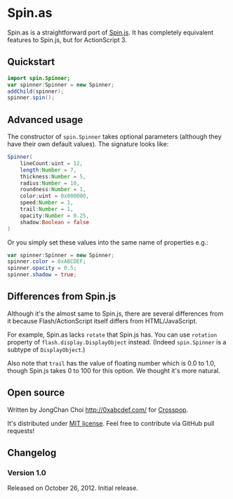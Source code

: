 Spin.as
=======

Spin.as is a straightforward port of [Spin.js][].  It has completely
equivalent features to Spin.js, but for ActionScript 3. 

[Spin.js]: http://fgnass.github.com/spin.js/


Quickstart
----------

```actionscript
import spin.Spinner;
var spinner:Spinner = new Spinner;
addChild(spinner);
spinner.spin();
```


Advanced usage
--------------

The constructor of `spin.Spinner` takes optional parameters (although they have
their own default values).  The signature looks like:

```actionscript
Spinner(
    lineCount:uint = 12,
    length:Number = 7,
    thickness:Number = 5,
    radius:Number = 10,
    roundness:Number = 1,
    color:uint = 0x000000,
    speed:Number = 1,
    trail:Number = 1,
    opacity:Number = 0.25,
    shadow:Boolean = false
)
```

Or you simply set these values into the same name of properties e.g.:

```actionscript
var spinner:Spinner = new Spinner;
spinner.color = 0xABCDEF;
spinner.opacity = 0.5;
spinner.shadow = true;
```


Differences from Spin.js
------------------------

Although it's the almost same to Spin.js, there are several differences from it
because Flash/ActionScript itself differs from HTML/JavaScript.

For example, Spin.as lacks `rotate` that Spin.js has.  You can use `rotation`
property of `flash.display.DisplayObject` instead.  (Indeed `spin.Spinner` is
a subtype of `DisplayObject`.)

Also note that `trail` has the value of floating number which is 0.0 to 1.0,
though Spin.js takes 0 to 100 for this option.  We thought it's more natural.


Open source
-----------

Written by JongChan Choi <http://0xabcdef.com/> for [Crosspop][].

It's distributed under [MIT license][].  Feel free to contribute via GitHub
pull requests!

[Crosspop]: http://crosspop.in/
[MIT license]: http://crosspop.mit-license.org/


Changelog
---------

### Version 1.0

Released on October 26, 2012. Initial release.